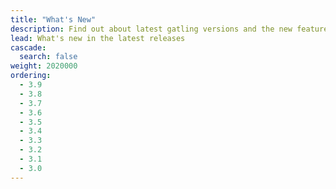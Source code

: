 ```yaml
---
title: "What's New"
description: Find out about latest gatling versions and the new features.
lead: What's new in the latest releases
cascade:
  search: false
weight: 2020000
ordering:
  - 3.9
  - 3.8
  - 3.7
  - 3.6
  - 3.5
  - 3.4
  - 3.3
  - 3.2
  - 3.1
  - 3.0
---
```

